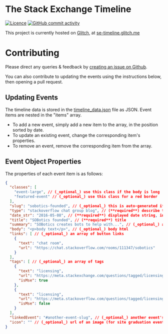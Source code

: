 # The Stack Exchange Timeline

[![Licence](https://img.shields.io/github/license/samliew/se-timeline?color=blue)](https://github.com/samliew/se-timeline/blob/main/LICENCE) [![GitHub commit activity](https://img.shields.io/github/commit-activity/m/samliew/se-timeline)](https://github.com/samliew/se-timeline/pulse)

This project is currently hosted on [Glitch](https://glitch.com), at [se-timeline.glitch.me](https://se-timeline.glitch.me)

# Contributing

Please direct any queries & feedback by [creating an issue on Github](https://github.com/samliew/se-timeline/issues).

You can also contribute to updating the events using the instructions below, then opening a pull request.

## Updating Events

The timeline data is stored in the [timeline_data.json](https://github.com/samliew/se-timeline/blob/main/timeline_data.json) file as JSON. Event items are nested in the "items" array.

- To add a new event, simply add a new item to the array, in the position sorted by date.
- To update an existing event, change the corresponding item's properties.
- To remove an event, remove the corresponding item from the array.

## Event Object Properties

The properties of each event item is as follows:

```json
{
  "classes": [
    "event-large", // (_optional_) use this class if the body is long
    "featured-event" // (_optional_) use this class for a red border
  ],
  "slug": "sobotics-founded", // (_optional_) this is auto-generated if not set
  "type": "stackoverflow chat group blog", // (**required**) describe the event using single words
  "date_str": "2016-05-08", // (**required**) displayed date string, in the format YYYY-MM-DD (UTC)
  "title": "SOBotics founded", // (**required**) title
  "summary": "SOBotics creates bots to help with...", // (_optional_) a short summary, displayed in italics under the title
  "body": "<p>body text</p>", // (_optional_) body html
  "links": [ // (_optional_) an array of button links
    {
      "text": "chat room",
      "url": "https://chat.stackoverflow.com/rooms/111347/sobotics"
    }
  ],
  "tags": [ // (_optional_) an array of tags
    {
      "text": "licensing",
      "url": "https://meta.stackexchange.com/questions/tagged/licensing?tab=newest",
      "isMse": true
    },
    {
      "text": "licensing",
      "url": "https://meta.stackoverflow.com/questions/tagged/licensing?tab=newest",
      "isMse": false
    }
  ],
  "linkedEvent": "#another-event-slug", // (_optional_) another event's slug prefixed with a #
  "icon": "" // (_optional_) url of an image (for site graduation events)
}
```